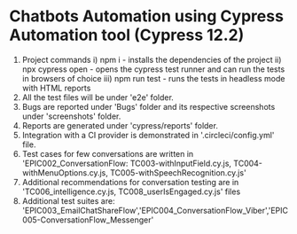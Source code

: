 # Chatbots Automation using Cypress Automation tool (Cypress 12.2)
1. Project commands
   i)   npm i - installs the dependencies of the project
   ii)  npx cypress open - opens the cypress test runner and can run the tests in browsers of choice
   iii) npm run test - runs the tests in headless mode with HTML reports
2. All the test files will be under 'e2e' folder.
3. Bugs are reported under 'Bugs' folder and its respective screenshots under 'screenshots' folder.
4. Reports are generated under 'cypress/reports' folder.
5. Integration with a CI provider is demonstrated in '.circleci/config.yml' file.
6. Test cases for few conversations are written in 'EPIC002_ConversationFlow: TC003-withInputField.cy.js, TC004-withMenuOptions.cy.js, TC005-withSpeechRecognition.cy.js'
7. Additional recommendations for conversation testing are in 'TC006_intelligence.cy.js, TC008_userIsEngaged.cy.js' files
8. Additional test suites are: 'EPIC003_EmailChatShareFlow','EPIC004_ConversationFlow_Viber','EPIC005-ConversationFlow_Messenger'
